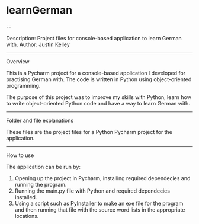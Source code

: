 # learnGerman

--

Description: Project files for console-based application to learn German with.
Author: Justin Kelley

---

Overview

This is a Pycharm project for a console-based application I developed for practising German with. The code is written in Python using object-oriented programming.

The purpose of this project was to improve my skills with Python, learn how to write object-oriented Python code and have a way to learn German with.

---

Folder and file explanations

These files are the project files for a Python Pycharm project for the application.

---

How to use

The application can be run by:
1. Opening up the project in Pycharm, installing required dependecies and running the program.
2. Running the main.py file with Python and required dependecies installed.
3. Using a script such as PyInstaller to make an exe file for the program and then running that file with the source word lists in the appropriate locations.
